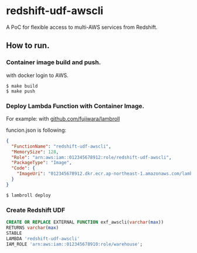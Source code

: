 # redshift-udf-awscli

A PoC for flexible access to multi-AWS services from Redshift.

## How to run.

### Container image build and push.

with docker login to AWS.
```console 
$ make build
$ make push 
``` 

### Deploy Lambda Function with Container Image.

For example: with [github.com/fujiwara/lambroll](https://github.com/fujiwara/lambroll)

funcion.json is following:
```json
{
  "FunctionName": "redshift-udf-awscli",
  "MemorySize": 128,
  "Role": "arn:aws:iam::012345678912:role/redshift-udf-awscli",
  "PackageType": "Image",
  "Code": {
    "ImageUri": "012345678912.dkr.ecr.ap-northeast-1.amazonaws.com/lambda/redshift-udf-awscli:latest"
  }
}
```

```console
$ lambroll deploy
```

### Create Redshift UDF

```sql
CREATE OR REPLACE EXTERNAL FUNCTION exf_awscli(varchar(max))
RETURNS varchar(max)
STABLE
LAMBDA 'redshift-udf-awscli'
IAM_ROLE 'arn:aws:iam::012345678910:role/warehouse';
```

